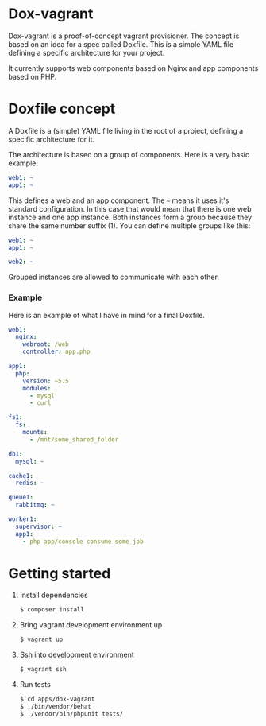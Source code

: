 # Dox-vagrant

Dox-vagrant is a proof-of-concept vagrant provisioner. The concept is based on an idea for a spec
called Doxfile. This is a simple YAML file defining a specific architecture for your project.

It currently supports web components based on Nginx and app components based on PHP.

# Doxfile concept

A Doxfile is a (simple) YAML file living in the root of a project, defining a specific architecture
for it.

The architecture is based on a group of components. Here is a very basic example:

```yaml
web1: ~
app1: ~
```

This defines a web and an app component. The `~` means it uses it's standard configuration. In this
case that would mean that there is one web instance and one app instance. Both instances form a
group because they share the same number suffix (1). You can define multiple groups like this:

```yaml
web1: ~
app1: ~

web2: ~
```

Grouped instances are allowed to communicate with each other.

### Example

Here is an example of what I have in mind for a final Doxfile.

```yaml
web1:
  nginx:
    webroot: /web
    controller: app.php

app1:
  php:
    version: ~5.5
    modules:
      - mysql
      - curl

fs1:
  fs:
    mounts:
      - /mnt/some_shared_folder

db1:
  mysql: ~

cache1:
  redis: ~

queue1:
  rabbitmq: ~

worker1:
  supervisor: ~
  app1:
    - php app/console consume some_job
```

# Getting started

1. Install dependencies

    ```sh
    $ composer install
    ```

2. Bring vagrant development environment up

    ```sh
    $ vagrant up
    ```

3. Ssh into development environment

    ```sh
    $ vagrant ssh
    ```

4. Run tests

    ```sh
    $ cd apps/dox-vagrant
    $ ./bin/vendor/behat
    $ ./vendor/bin/phpunit tests/
    ```


